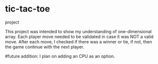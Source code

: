 # tic-tac-toe
project

This project was intended to show my understanding of one-dimensional array.
Each player move needed to be validated in case it was NOT a valid move. 
After each move, I checked if there was a winner or tie, if not, then the game continue with the next player. 

#future addition: I plan on adding an CPU as an option. 
